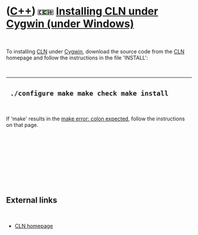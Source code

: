 



 

 

 

 

 

([C++](Cpp.htm)) ![CLN](PicCln.png)![Cygwin](PicCygwin.png)![Windows](PicWindows.png) [Installing CLN under Cygwin (under Windows)](CppClnInstallCygwin.htm)
============================================================================================================================================================

 

To installing [CLN](CppCln.htm) under [Cygwin](CppCygwin.htm), download
the source code from the [CLN](CppCln.htm) homepage and follow the
instructions in the file 'INSTALL':

 

  ---------------------------------------------
  ` ./configure make make check make install`
  ---------------------------------------------

 

If 'make' results in the [make error: colon
expected](CppMakeErrorColonExpected.htm), follow the instructions on
that page.

 

 

 

 

 

External links
--------------

 

-   [CLN homepage](http://www.ginac.de/CLN)

 

 

 

 

 





 



